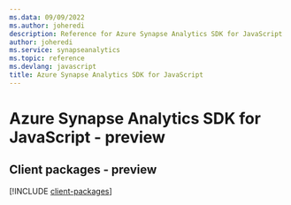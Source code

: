 ```yaml
---
ms.data: 09/09/2022
ms.author: joheredi
description: Reference for Azure Synapse Analytics SDK for JavaScript
author: joheredi
ms.service: synapseanalytics
ms.topic: reference
ms.devlang: javascript
title: Azure Synapse Analytics SDK for JavaScript
---
```

# Azure Synapse Analytics SDK for JavaScript - preview

## Client packages - preview
[!INCLUDE [client-packages](synapse-analytics-client-index.md)]